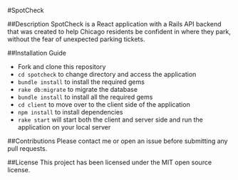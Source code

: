 #SpotCheck

##Description
SpotCheck is a React application with a Rails API backend that was created to help Chicago residents be confident in where they park, without the fear of unexpected parking tickets.

##Installation Guide
* Fork and clone this repository
* `cd spotcheck` to change directory and access the application
* `bundle install` to install the required gems
* `rake db:migrate` to migrate the database
* `bundle install` to install all the required gems
* `cd client` to move over to the client side of the application
* `npm install` to install dependencies
* `rake start` will start both the client and server side and run the application on your local server

##Contributions
Please contact me or open an issue before submitting any pull requests.

##License
This project has been licensed under the MIT open source license.
